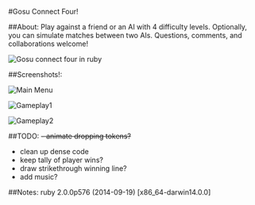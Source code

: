#Gosu Connect Four!

##About:
Play against a friend or an AI with 4 difficulty levels. Optionally, you can simulate matches between two AIs. Questions, comments, and collaborations welcome!

![Gosu connect four in ruby](http://i.imgur.com/UE4VamI.gif)


##Screenshots!:

![Main Menu](http://i.imgur.com/4gnenqA.png)

![Gameplay1](http://i.imgur.com/XfhjfXl.png)

![Gameplay2](http://i.imgur.com/b82jXGZ.png)

##TODO:
~~- animate dropping tokens?~~
- clean up dense code
- keep tally of player wins?
- draw strikethrough winning line?
- add music?

##Notes: ruby 2.0.0p576 (2014-09-19) [x86_64-darwin14.0.0]
